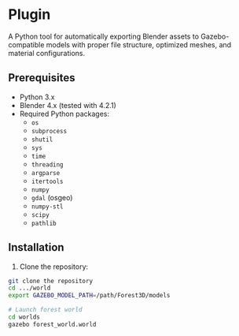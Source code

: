 # Plugin

A Python tool for automatically exporting Blender assets to Gazebo-compatible models with proper file structure, optimized meshes, and material configurations.


## Prerequisites

- Python 3.x
- Blender 4.x (tested with 4.2.1)
- Required Python packages:
  - `os`
  - `subprocess`
  - `shutil`
  - `sys`
  - `time`
  - `threading`
  - `argparse`
  - `itertools`
  - `numpy`
  - `gdal` (osgeo)
  - `numpy-stl`
  - `scipy`
  - `pathlib`

## Installation

1. Clone the repository:
```bash
git clone the repository
cd .../world
export GAZEBO_MODEL_PATH=/path/Forest3D/models

# Launch forest world
cd worlds
gazebo forest_world.world
